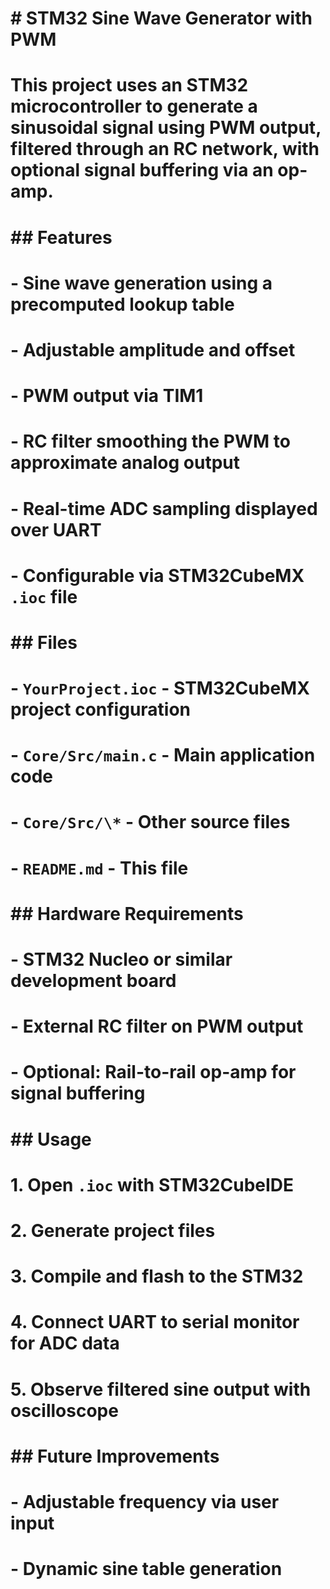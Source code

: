 # \# STM32 Sine Wave Generator with PWM

# 

# This project uses an STM32 microcontroller to generate a sinusoidal signal using PWM output, filtered through an RC network, with optional signal buffering via an op-amp.

# 

# \## Features

# \- Sine wave generation using a precomputed lookup table

# \- Adjustable amplitude and offset

# \- PWM output via TIM1

# \- RC filter smoothing the PWM to approximate analog output

# \- Real-time ADC sampling displayed over UART

# \- Configurable via STM32CubeMX `.ioc` file

# 

# \## Files

# \- `YourProject.ioc` - STM32CubeMX project configuration

# \- `Core/Src/main.c` - Main application code

# \- `Core/Src/\*` - Other source files

# \- `README.md` - This file

# 

# \## Hardware Requirements

# \- STM32 Nucleo or similar development board

# \- External RC filter on PWM output

# \- Optional: Rail-to-rail op-amp for signal buffering

# 

# \## Usage

# 1\. Open `.ioc` with STM32CubeIDE

# 2\. Generate project files

# 3\. Compile and flash to the STM32

# 4\. Connect UART to serial monitor for ADC data

# 5\. Observe filtered sine output with oscilloscope

# 

# \## Future Improvements

# \- Adjustable frequency via user input

# \- Dynamic sine table generation

